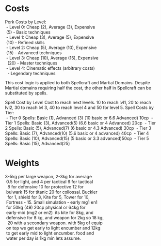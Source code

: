 # Costs
Perk Costs by Level:  
 - Level 0: Cheap (2), Average (3), Expensive  
 (5) - Basic techniques  
 - Level 1: Cheap (3), Average (5), Expensive  
 (10) - Refined skills  
 - Level 2: Cheap (5), Average (10), Expensive  
 (15) - Advanced techniques  
 - Level 3: Cheap (10), Average (15), Expensive  
  (20) - Master techniques  
 - Level 4: Cinematic effects (arbitrary costs)  
  - Legendary techniques

This cost logic is applied to both Spellcraft and Martial Domains. Despite Martial domains requiring half the cost, the other half in Spellcraft can be substituted by spells.

Spell Cost by Level
Cost to reach next levels. 10 to reach lvl1, 20 to reach lvl2, 30 to reach lvl 3, 40 to reach level 4 and 50 for level 5. 
Spell Costs by Tier:  
 - Tier 0 Spells: Basic (1), Advanced (3)  (10 basic or 6.6 Advanced) 10cp
 - Tier 1 Spells: Basic (3), Advanced(5)   (6.6 basic or 4 Advanced) 20cp
 - Tier 2 Spells: Basic (5), Advanced(7) (6 basic or 4.3 Advanced) 30cp
 - Tier 3 Spells: Basic (7), Advanced(10)   (5.6 basic or 4 advanced) 40cp
 - Tier 4 Spells: Basic (10), Advanced(15) (5 basic or 3.3 advanced)50cp
 - Tier 5 Spells: Basic (15), Advanced(25) 

# Weights
3-5kg per large weapon, 2-3kg for average    
 0.5 for light, and 4 per tactical 6 for tactical  
  8 for defensive 10 for protective 12 for    
 bulwark 15 for titanic 20 for collossal. Buckler  
  for 1, shield for 3, Kite for 5, Tower for 10,    
 Fortress - 15. Small simulation - early mg1 en1    
 for 50kg (49) 20cp physical or 64kg for    
 early-mid (mg2 or en2)  its kite for 8kg, and    
 defensive for 8 kg, and weapon for 2kg so 18 kg,  
  20 with a secondary weapon. with 5kg of equip    
 on top we get early to light encumber and 12kg    
 to get early mid to light encumber. food and    
 water per day is 1kg min lets assume.